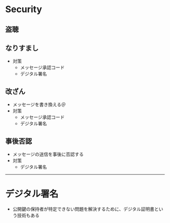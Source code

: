 # Security

## 盗聴

## なりすまし

- 対策
  - メッセージ承認コード
  - デジタル署名

## 改ざん

- メッセージを書き換える＠
- 対策
  - メッセージ承認コード
  - デジタル署名

## 事後否認

- メッセージの送信を事後に否認する
- 対策
  - デジタル署名

---

# デジタル署名

- 公開鍵の保持者が特定できない問題を解決するために、デジタル証明書という技術もある
